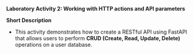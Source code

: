**Laboratory Activity 2: Working with HTTP actions and API parameters**

**Short Description**
- This activity demonstrates how to create a RESTful API using FastAPI that allows users to perform **CRUD (Create, Read, Update, Delete)** operations on a user database.
